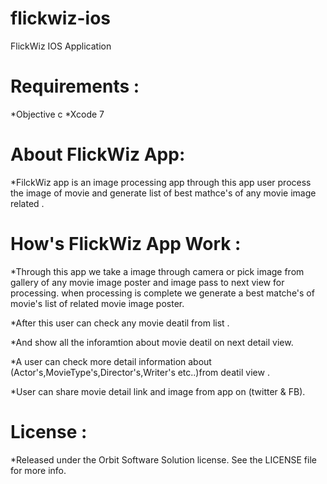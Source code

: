 # flickwiz-ios
FlickWiz IOS Application

Requirements :
============================
*Objective c
*Xcode 7

About FlickWiz App:
============================

*FilckWiz app is an image processing app through this app user process the image of movie and generate list of best mathce's of any movie image related .

How's FlickWiz App Work :
============================

*Through this app we take a image through camera or pick image from gallery of any movie image poster and image 
 pass to next view for processing. when processing is complete we generate a best matche's of movie's list of related movie image poster.

*After this user can check any movie deatil from list .

*And show all the inforamtion about movie deatil on next detail view.

*A user can check more detail information about (Actor's,MovieType's,Director's,Writer's etc..)from deatil view .

*User can share movie detail link and image from app on (twitter & FB).


License :
============================

*Released under the Orbit Software Solution license. See the LICENSE file for more info.